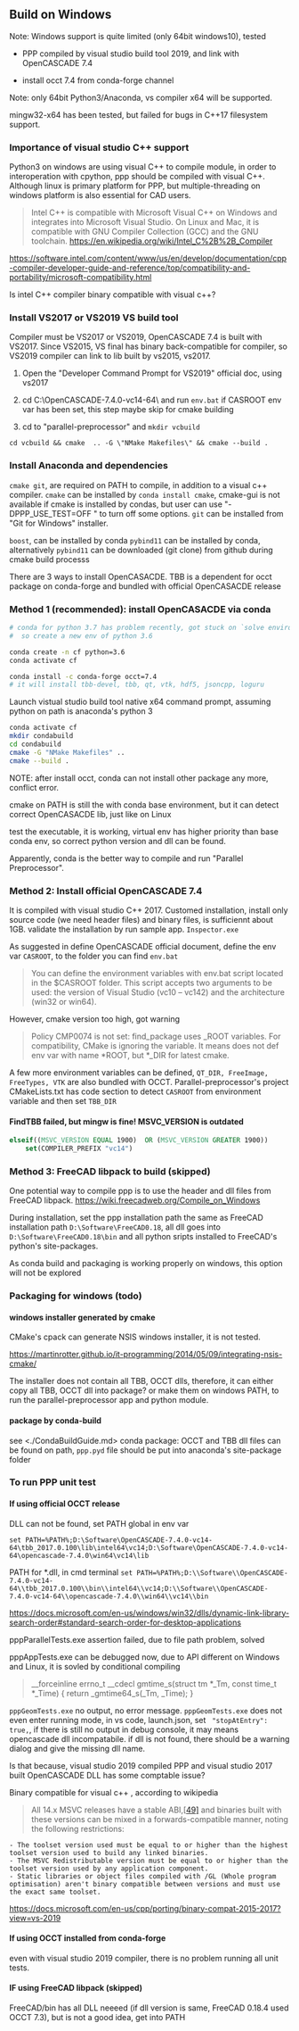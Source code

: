 ## Build on Windows 

Note: Windows support is quite limited (only 64bit windows10), tested 

+ PPP compiled by visual studio build tool 2019, and link with OpenCASCADE 7.4

+ install occt 7.4 from conda-forge channel

Note: only 64bit Python3/Anaconda,  vs compiler x64 will be supported.

mingw32-x64 has been tested, but failed for bugs in C++17 filesystem support. 

### Importance of visual studio C++ support

Python3 on windows are using visual C++ to compile module, in order to interoperation with cpython, ppp should be compiled with visual C++.
Although linux is primary platform for PPP, but multiple-threading on windows platform is also essential for CAD users. 

> Intel C++ is compatible with Microsoft Visual C++ on Windows and integrates into Microsoft Visual Studio. On Linux and Mac, it is compatible with GNU Compiler Collection (GCC) and the GNU toolchain.
<https://en.wikipedia.org/wiki/Intel_C%2B%2B_Compiler>

https://software.intel.com/content/www/us/en/develop/documentation/cpp-compiler-developer-guide-and-reference/top/compatibility-and-portability/microsoft-compatibility.html

Is intel C++ compiler binary compatible with visual c++?


### Install VS2017 or VS2019 VS build tool

Compiler must be VS2017 or VS2019, OpenCASCADE 7.4 is built with VS2017.   Since VS2015, VS final has binary back-compatible for compiler,  so VS2019 compiler can link to lib built by vs2015, vs2017. 

1. Open the "Developer Command Prompt for VS2019"
official doc, using vs2017

2. cd C:\OpenCASCADE-7.4.0-vc14-64\  and  run `env.bat`
if CASROOT env var has been set, this step maybe skip for cmake building

3. cd to "parallel-preprocessor" and `mkdir vcbuild` 

`cd vcbuild && cmake  .. -G \"NMake Makefiles\" && cmake --build .`


### Install Anaconda and dependencies

`cmake git`, are required on PATH to compile, in addition to a visual c++ compiler.
`cmake` can be installed by `conda install cmake`, cmake-gui is not available if cmake is installed by condas, but user can use "-DPPP_USE_TEST=OFF " to turn off some options.
`git` can be installed from "Git for Windows" installer. 

`boost`, can be installed by conda
`pybind11` can be installed by conda, alternatively `pybind11` can be downloaded (git clone) from github during cmake build processs

There are 3 ways to install OpenCASACDE.  TBB is a dependent for occt package on conda-forge and bundled with official OpenCASACDE release

### Method 1 (recommended): install OpenCASACDE via conda 

```sh
# conda for python 3.7 has problem recently, got stuck on `solve environment` forever,
#  so create a new env of python 3.6

conda create -n cf python=3.6
conda activate cf

conda install -c conda-forge occt=7.4
# it will install tbb-devel, tbb, qt, vtk, hdf5, jsoncpp, loguru
```

Launch vistual studio build tool native x64 command prompt, assuming python on path is anaconda's python 3
```sh
conda activate cf
mkdir condabuild
cd condabuild
cmake -G "NMake Makefiles" ..
cmake --build .
```

NOTE: after install occt, conda can not install other package any more, conflict error. 

cmake on PATH is still the with conda base environment, but it can detect correct OpenCASACDE lib, just like on Linux

test the executable, it is working, virtual env has higher priority than base conda env, so correct python version and dll can be found. 

Apparently, conda is the better way to compile and run "Parallel Preprocessor". 

### Method 2: Install official OpenCASCADE 7.4

It is compiled with visual studio C++ 2017. Customed installation, install only source code (we need header files) and binary files,  is sufficiennt  about 1GB.
validate the installation by run sample app.  `Inspector.exe`

As suggested in define OpenCASCADE official document, define the env var `CASROOT`, to the folder you can find `env.bat`

> You can define the environment variables with env.bat script located in  the $CASROOT folder. This script accepts two arguments to be used: the  version of Visual Studio (vc10 – vc142) and the architecture (win32 or  win64).

However, cmake version too high, got warning
> Policy CMP0074 is not set: find_package uses <PackageName>_ROOT variables.  For compatibility, CMake is ignoring the variable.
It means does not def env var with name *ROOT, but *_DIR for latest cmake. 

A few more environment variables can be defined,  `QT_DIR, FreeImage, FreeTypes, VTK` are also bundled with OCCT.
Parallel-preprocessor's project CMakeLists.txt has code section to detect `CASROOT` from environment variable and then set `TBB_DIR`

#### FindTBB failed, but mingw is fine!  MSVC_VERSION is outdated

```cmake
elseif((MSVC_VERSION EQUAL 1900)  OR (MSVC_VERSION GREATER 1900))
    set(COMPILER_PREFIX "vc14")
```


### Method 3:  FreeCAD libpack to build (skipped)

One potential way to compile ppp is to use the header and dll files from FreeCAD libpack. 
<https://wiki.freecadweb.org/Compile_on_Windows>

During installation, set the ppp installation path the same as FreeCAD installation path `D:\Software\FreeCAD0.18`,
all dll goes into `D:\Software\FreeCAD0.18\bin` and all python sripts installed to FreeCAD's python's site-packages. 

As conda build and packaging is working properly on windows, this option will not be explored


### Packaging for windows (todo)

#### windows installer generated by cmake

CMake's cpack can generate NSIS windows installer, it is not tested. 

https://martinrotter.github.io/it-programming/2014/05/09/integrating-nsis-cmake/

The installer does not contain all TBB, OCCT dlls, therefore, it can either copy all TBB, OCCT dll into package? or make them on windows PATH,
to run the parallel-preprocessor app and python module.

#### package by conda-build
see <./CondaBuildGuide.md>
conda package: OCCT and TBB dll files can be found on path,  `ppp.pyd` file should be put into anaconda's site-package folder


###  To run PPP unit test

#### If using official OCCT release
DLL can not be found,  set PATH global in env var

`set PATH=%PATH%;D:\Software\OpenCASCADE-7.4.0-vc14-64\tbb_2017.0.100\lib\intel64\vc14;D:\Software\OpenCASCADE-7.4.0-vc14-64\opencascade-7.4.0\win64\vc14\lib`

PATH for  *.dll, in cmd terminal
`set PATH=%PATH%;D:\\Software\\OpenCASCADE-7.4.0-vc14-64\\tbb_2017.0.100\\bin\\intel64\\vc14;D:\\Software\\OpenCASCADE-7.4.0-vc14-64\\opencascade-7.4.0\\win64\\vc14\\bin`

https://docs.microsoft.com/en-us/windows/win32/dlls/dynamic-link-library-search-order#standard-search-order-for-desktop-applications

pppParallelTests.exe  assertion failed, due to file path problem, solved 

pppAppTests.exe can be debugged now, due to API different on Windows and Linux,  it is sovled by conditional compiling
> __forceinline errno_t __cdecl gmtime_s(struct tm *_Tm, const time_t *_Time) { return _gmtime64_s(_Tm, _Time); }

`pppGeomTests.exe`  no output, no error message. 
`pppGeomTests.exe` does not even enter running mode, in vs code, launch.json, set ` "stopAtEntry": true,`,  if there is still no output in debug console, it may means opencascade dll incompatabile. 
if dll is not found, there should be a warning  dialog and give the missing dll name. 

Is that because, visual studio 2019 compiled PPP and visual studio 2017 built OpenCASCADE DLL has some comptable issue?

Binary compatible for visual c++ , according to wikipedia

> All 14.x MSVC releases have a stable ABI,[[49\]](https://en.wikipedia.org/wiki/Microsoft_Visual_C%2B%2B#cite_note-49) and binaries built with these versions can be mixed in a forwards-compatible manner, noting the following restrictions:

    - The toolset version used must be equal to or higher than the highest toolset version used to build any linked binaries.
    - The MSVC Redistributable version must be equal to or higher than the toolset version used by any application component.
    - Static libraries or object files compiled with /GL (Whole program optimisation) aren't binary compatible between versions and must use the exact same toolset.

https://docs.microsoft.com/en-us/cpp/porting/binary-compat-2015-2017?view=vs-2019

#### If using OCCT installed from conda-forge

even with visual studio 2019 compiler, there is no problem running all unit tests. 


#### IF using FreeCAD libpack  (skipped)
FreeCAD/bin has all DLL neeeed  (if dll version is same, FreeCAD 0.18.4 used OCCT 7.3), but is not a good idea, get into PATH